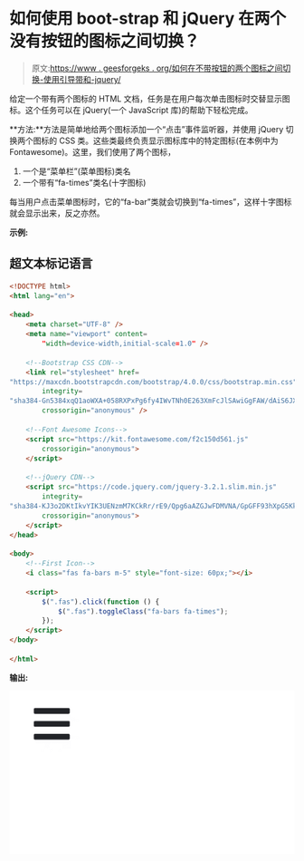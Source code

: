 # 如何使用 boot-strap 和 jQuery 在两个没有按钮的图标之间切换？

> 原文:[https://www . geesforgeks . org/如何在不带按钮的两个图标之间切换-使用引导带和-jquery/](https://www.geeksforgeeks.org/how-to-toggle-between-two-icons-without-buttons-using-boot-strap-and-jquery/)

给定一个带有两个图标的 HTML 文档，任务是在用户每次单击图标时交替显示图标。这个任务可以在 jQuery(一个 JavaScript 库)的帮助下轻松完成。

**方法:**方法是简单地给两个图标添加一个“点击”事件监听器，并使用 jQuery 切换两个图标的 CSS 类。这些类最终负责显示图标库中的特定图标(在本例中为 Fontawesome)。这里，我们使用了两个图标，

1.  一个是“菜单栏”(菜单图标)类名
2.  一个带有“fa-times”类名(十字图标)

每当用户点击菜单图标时，它的“fa-bar”类就会切换到“fa-times”，这样十字图标就会显示出来，反之亦然。

**示例:**

## 超文本标记语言

```html
<!DOCTYPE html>
<html lang="en">

<head>
    <meta charset="UTF-8" />
    <meta name="viewport" content=
        "width=device-width,initial-scale=1.0" />

    <!--Bootstrap CSS CDN-->
    <link rel="stylesheet" href=
"https://maxcdn.bootstrapcdn.com/bootstrap/4.0.0/css/bootstrap.min.css"
        integrity=
"sha384-Gn5384xqQ1aoWXA+058RXPxPg6fy4IWvTNh0E263XmFcJlSAwiGgFAW/dAiS6JXm"
        crossorigin="anonymous" />

    <!--Font Awesome Icons-->
    <script src="https://kit.fontawesome.com/f2c150d561.js"
        crossorigin="anonymous">
    </script>

    <!--jQuery CDN-->
    <script src="https://code.jquery.com/jquery-3.2.1.slim.min.js"
        integrity=
"sha384-KJ3o2DKtIkvYIK3UENzmM7KCkRr/rE9/Qpg6aAZGJwFDMVNA/GpGFF93hXpG5KkN"
        crossorigin="anonymous">
    </script>
</head>

<body>
    <!--First Icon-->
    <i class="fas fa-bars m-5" style="font-size: 60px;"></i>

    <script>
        $(".fas").click(function () {
            $(".fas").toggleClass("fa-bars fa-times");
        });
    </script>
</body>

</html>
```

**输出:**

![](img/55774b2389d4df0fddbbe2335326d23a.png)